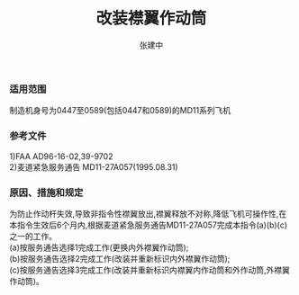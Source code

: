 ﻿---
amendno: 39-1709  
cadno: CAD1996-MD11-09  
title: 改装襟翼作动筒  
publishdate: 1996-09-03  
effdate: 1996-09-04  
acmodels: ["MD11"]  
tags: []  
engs: []  
pns: []  
mfrs: ["MD"]  
admins: 华东管理局  
author: 张建中  
---
  
### 适用范围  
制造机身号为0447至0589(包括0447和0589)的MD11系列飞机  
  
<!--more-->  
### 参考文件  
  1)FAA AD96-16-02,39-9702  
  2)麦道紧急服务通告 MD11-27A057(1995.08.31)  
  
### 原因、措施和规定  

  为防止作动杆失效,导致非指令性襟翼放出,襟翼释放不对称,降低飞机可操作性,在本指令生效后6个月内,根据麦道紧急服务通告MD11-27A057完成本指令(a)(b)(c)之一的工作。  
  (a)按服务通告选择1完成工作(更换内外襟翼作动筒);  
  (b)按服务通告选择2完成工作(改装并重新标识内外襟翼作动筒);  
  (c)按服务通告选择3完成工作(改装并重新标识内襟翼内作动筒和外作动筒,外襟翼作动筒)。  
  
